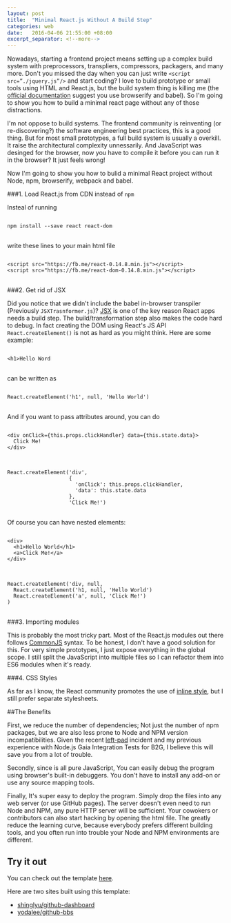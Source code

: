 ```yaml
---
layout: post
title:  "Minimal React.js Without A Build Step"
categories: web
date:   2016-04-06 21:55:00 +08:00
excerpt_separator: <!--more-->
---
```


Nowadays, starting a frontend project means setting up a complex build system with preprocessors, transpliers, compressors, packagers, and many more. Don't you missed the day when you can just write `<script src=”./jquery.js”/>` and start coding? I love to build prototype or small tools using HTML and React.js, but the build system thing is killing me (the [official documentation](https://facebook.github.io/react/docs/getting-started.html) suggest you use browserify and babel). So I'm going to show you how to build a minimal react page without any of those distractions.
<!--more-->

I'm not oppose to build systems. The frontend community is reinventing (or re-discovering?) the software engineering best practices, this is a good thing. But for most small prototypes, a full build system is usually a overkill. It raise the architectural complexity unnessarily. And JavaScript was desinged for the browser, now you have to compile it before you can run it in the browser? It just feels wrong!

Now I'm going to show you how to bulid a minimal React project without Node, npm, browserify, webpack and babel.


###1. Load React.js from CDN instead of `npm`

Insteal of running 


<pre>
<code>
npm install --save react react-dom
</code>
</pre>

write these lines to your main html file

<pre>
<code>
&lt;script src="https://fb.me/react-0.14.8.min.js">&lt;/script>
&lt;script src="https://fb.me/react-dom-0.14.8.min.js">&lt;/script>
</code>
</pre>


###2. Get rid of JSX

Did you notice that we didn't include the babel in-browser transpiler (Previously `JSXTrasnformer.js`)? [JSX](https://facebook.github.io/react/docs/jsx-in-depth.html) is one of the key reason React apps needs a build step. The build/transformation step also makes the code hard to debug. In fact creating the DOM using React's JS API `React.createElement()` is not as hard as you might think. Here are some example:


<pre>
<code>
&lt;h1>Hello Word</h1>
</code>
</pre>



can be written as

<pre>
<code>
React.createElement('h1', null, 'Hello World')
</code>
</pre>

And if you want to pass attributes around,  you can do


<pre>
<code>
&lt;div onClick={this.props.clickHandler} data={this.state.data}>
  Click Me!
&lt;/div>
</code>
</pre>

<pre>
<code>
React.createElement('div', 
                    {
                      'onClick': this.props.clickHandler, 
                      'data': this.state.data
                    }, 
                    'Click Me!')
</code>
</pre>

Of course you can have nested elements:

<pre>
<code>
&lt;div>
  &lt;h1>Hello World&lt;/h1>
  &lt;a>Click Me!&lt;/a>
&lt;/div>
</code>
</pre>

<pre>
<code>
React.createElement('div, null, 
  React.createElement('h1, null, 'Hello World')
  React.createElement('a', null, 'Click Me!')
)
</code>
</pre>

###3. Importing modules
    
  This is probably the most tricky part.  Most of the React.js modules out there follows [CommonJS](https://webpack.github.io/docs/commonjs.html) syntax. To be honest, I don't have a good solution for this.  For very simple prototypes, I just expose everything in the global scope. I still split the JavaScript into multiple files so I can refactor them into ES6 modules when it's ready.

###4. CSS Styles

As far as I know, the React community promotes the use of [inline style](https://facebook.github.io/react/tips/inline-styles.html),  but I still prefer separate stylesheets.



##The Benefits

First, we reduce the number of dependencies;  Not just the number of npm packages, but we are also less prone to Node and NPM version incompatibilities. Given the recent [left-pad](http://www.haneycodes.net/npm-left-pad-have-we-forgotten-how-to-program/) incident and my previous experience with Node.js Gaia Integration Tests for B2G, I believe this will save you from a lot of trouble.

Secondly,  since is all pure JavaScript, You can easily debug the program using browser's built-in debuggers. You don't have to install any add-on or use any source mapping tools. 

Finally, It's super easy to deploy the program. Simply drop the files into any web server (or use GitHub pages). The server doesn't even need to run Node and NPM, any pure HTTP server will be sufficient. Your cowokers or contributors can also start hacking by opening the html file. The greatly reduce the learning curve, because everybody prefers different building tools, and you often run into trouble your Node and NPM environments are different. 

## Try it out
You can check out the template [here](https://github.com/shinglyu/minimal-react).

Here are two sites built using this template:

* [shinglyu/github-dashboard](https://shinglyu.github.io/github-dashboard/)
* [yodalee/github-bbs](https://yodalee.github.io/github-bbs.html)
